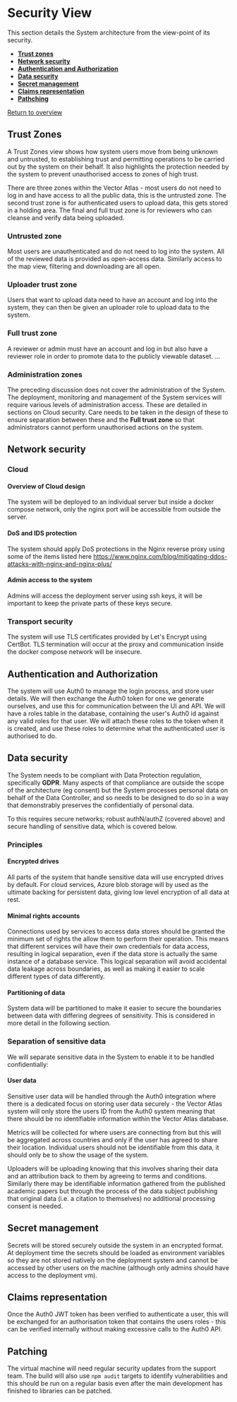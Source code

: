 # Security View

This section details the System architecture from the view-point of its security.

* **[Trust zones](#trust-zones)**
* **[Network security](#network-security)**
* **[Authentication and Authorization](#authentication-and-authorization)**
* **[Data security](#data-security)**
* **[Secret management](#secret-management)**
* **[Claims representation](#claims-representation)**
* **[Pathching](#patching)**

[Return to overview](./01-architecture-overview.md)

## Trust Zones

A Trust Zones view shows how system users move from being unknown and untrusted, to establishing trust and permitting operations to be carried out by the system on their behalf. It also highlights the protection needed by the system to prevent unauthorised access to zones of high trust.

There are three zones within the Vector Atlas - most users do not need to log in and have access to all the public data, this is the untrusted zone. The second trust zone is for authenticated users to upload data, this gets stored in a holding area. The final and full trust zone is for reviewers who can cleanse and verify data being uploaded.

### Untrusted zone

Most users are unauthenticated and do not need to log into the system. All of the reviewed data is provided as open-access data. Similarly access to the map view, filtering and downloading are all open.

### Uploader trust zone

Users that want to upload data need to have an account and log into the system, they can then be given an uploader role to upload data to the system.

### Full trust zone

A reviewer or admin must have an account and log in but also have a reviewer role in order to promote data to the publicly viewable dataset.
...

### Administration zones

The preceding discussion does not cover the administration of the System. The deployment, monitoring and management of the System services will require various levels of administration access. These are detailed in sections on Cloud security. Care needs to be taken in the design of these to ensure separation between these and the **Full trust zone** so that administrators cannot perform unauthorised actions on the system.

## Network security

### Cloud

#### Overview of Cloud design

The system will be deployed to an individual server but inside a docker compose network, only the nginx port will be accessible from outside the server.

#### DoS and IDS protection

The system should apply DoS protections in the Nginx reverse proxy using some of the items listed here https://www.nginx.com/blog/mitigating-ddos-attacks-with-nginx-and-nginx-plus/

#### Admin access to the system

Admins will access the deployment server using ssh keys, it will be important to keep the private parts of these keys secure.

### Transport security

The system will use TLS certificates provided by Let's Encrypt using CertBot. TLS termination will occur at the proxy and communication inside the docker compose network will be insecure.

## Authentication and Authorization

The system will use Auth0 to manage the login process, and store user details. We will then exchange the Auth0 token for one we generate ourselves, and use this for communication between the UI and API. We will have a roles table in the database, containing the user's Auth0 id against any valid roles for that user. We will attach these roles to the token when it is created, and use these roles to determine what the authenticated user is authorised to do.

## Data security

The System needs to be compliant with Data Protection regulation, specifically **GDPR**. Many aspects of that compliance are outside the scope of the architecture (eg consent) but the System processes personal data on behalf of the Data Controller, and so needs to be designed to do so in a way that demonstrably preserves the confidentially of personal data.

To this requires secure networks; robust authN/authZ (covered above) and secure handling of sensitive data, which is covered below.

### Principles

#### Encrypted drives

All parts of the system that handle sensitive data will use encrypted drives by default. For cloud services, Azure blob storage will by used as the ultimate backing for persistent data, giving low level encryption of all data at rest.

#### Minimal rights accounts

Connections used by services to access data stores should be granted the minimum set of rights the allow them to perform their operation. This means that different services will have their own credentials for data access, resulting in logical separation, even if the data store is actually the same instance of a database service. This logical separation will avoid accidental data leakage across boundaries, as well as making it easier to scale
different types of data differently.

#### Partitioning of data

System data will be partitioned to make it easier to secure the boundaries between data with differing degrees of sensitivity. This is considered in more detail in the following section.

### Separation of sensitive data

We will separate sensitive data in the System to enable it to be handled confidentially:

#### User data

Sensitive user data will be handled through the Auth0 integration where there is a dedicated focus on storing user data securely - the Vector Atlas system will only store the users ID from the Auth0 system meaning that there should be no identifiable information within the Vector Atlas database.

Metrics will be collected for where users are connecting from but this will be aggregated across countries and only if the user has agreed to share their location. Individual users should not be identifiable from this data, it should only be to show the usage of the system.

Uploaders will be uploading knowing that this involves sharing their data and an attribution back to them by agreeing to terms and conditions. Similarly there may be identifiable information gathered from the published academic papers but through the process of the data subject publishing that original data (i.e. a citation to themselves) no additional processing consent is needed.

## Secret management

Secrets will be stored securely outside the system in an encrypted format. At deployment time the secrets should be loaded as environment variables so they are not stored natively on the deployment system and cannot be accessed by other users on the machine (although only admins should have access to the deployment vm).

## Claims representation

Once the Auth0 JWT token has been verified to authenticate a user, this will be exchanged for an authorisation token that contains the users roles - this can be verified internally without making excessive calls to the Auth0 API.

## Patching

The virtual machine will need regular security updates from the support team. The build will also use `npm audit` targets to identify vulnerabilities and this should be run on a regular basis even after the main development has finished to libraries can be patched.

